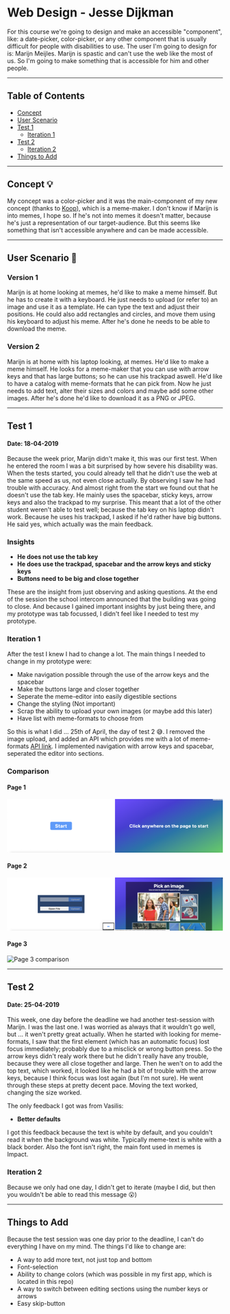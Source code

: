 # Web Design - Jesse Dijkman
For this course we're going to design and make an accessible "component", like: a date-picker, color-picker, or any other component that is usually difficult for people with disabilities to use. The user I'm going to design for is: Marijn Meijles. Marijn is spastic and can't use the web like the most of us. So I'm going to make something that is accessible for him and other people.

---

## Table of Contents
- [Concept](#concept-)
- [User Scenario](#user-scenario-)
- [Test 1](#test-1-)
  - [Iteration 1](#iteration-1-)
- [Test 2](#test-2-)
  - [Iteration 2](#iteration-2-)
- [Things to Add](#things-to-add-)

---

## Concept 💡
My concept was a color-picker and it was the main-component of my new concept (thanks to [Koop](https://github.com/KoopReynders)), which is a meme-maker. I don't know if Marijn is into memes, I hope so. If he's not into memes it doesn't matter, because he's just a representation of our target-audience. But this seems like something that isn't accessible anywhere and can be made accessible. 

---

## User Scenario 🤷‍
### Version 1
Marijn is at home looking at memes, he'd like to make a meme himself. But he has to create it with a keyboard. He just needs to upload (or refer to) an image and use it as a template. He can type the text and adjust their positions. He could also add rectangles and circles, and move them using his keyboard to adjust his meme. After he's done he needs to be able to download the meme.

### Version 2
Marijn is at home with his laptop looking, at memes. He'd like to make a meme himself. He looks for a meme-maker that you can use with arrow keys and that has large buttons; so he can use his trackpad aswell. He'd like to have a catalog with meme-formats that he can pick from. Now he just needs to add text, alter their sizes and colors and maybe add some other images. After he's done he'd like to download it as a PNG or JPEG.

---

## Test 1
#### Date: 18-04-2019
Because the week prior, Marijn didn't make it, this was our first test. When he entered the room I was a bit surprised by how severe his disability was. When the tests started, you could already tell that he didn't use the web at the same speed as us, not even close actually. By observing I saw he had trouble with accuracy. And almost right from the start we found out that he doesn't use the tab key. He mainly uses the spacebar, sticky keys, arrow keys and also the trackpad to my surprise. This meant that a lot of the other student weren't able to test well; because the tab key on his laptop didn't work. Because he uses his trackpad, I asked if he'd rather have big buttons. He said yes, which actually was the main feedback.

### Insights
- **He does not use the tab key**
- **He does use the trackpad, spacebar and the arrow keys and sticky keys**
- **Buttons need to be big and close together**

These are the insight from just observing and asking questions. At the end of the session the school intercom announced that the building was going to close. And because I gained important insights by just being there, and my prototype was tab focussed, I didn't feel like I needed to test my prototype. 

### Iteration 1
After the test I knew I had to change a lot. The main things I needed to change in my prototype were:
- Make navigation possible through the use of the arrow keys and the spacebar
- Make the buttons large and closer together
- Seperate the meme-editor into easily digestible sections
- Change the styling (Not important)
- Scrap the ability to upload your own images (or maybe add this later)
- Have list with meme-formats to choose from

So this is what I did ... 25th of April, the day of test 2 😅.
I removed the image upload, and added an API which provides me with a lot of meme-formats [API link](https://api.imgflip.com/).
I implemented navigation with arrow keys and spacebar, seperated the editor into sections.

### Comparison
#### Page 1
![Page 1 comparison](./images/meme-s-1.png)

#### Page 2
![Page 2 comparison](./images/meme-s-2.png)

#### Page 3
![Page 3 comparison](./images/meme-s-3-png)

---

## Test 2
#### Date: 25-04-2019
This week, one day before the deadline we had another test-session with Marijn. I was the last one. I was worried as always that it wouldn't go well, but ... it wen't pretty great actually. When he started with looking for meme-formats, I saw that the first element (which has an automatic focus) lost focus immediately; probably due to a misclick or wrong button press. So the arrow keys didn't realy work there but he didn't really have any trouble, because they were all close together and large. Then he wen't on to add the top text, which worked, it looked like he had a bit of trouble with the arrow keys, because I think focus was lost again (but I'm not sure). He went through these steps at pretty decent pace. Moving the text worked, changing the size worked. 

The only feedback I got was from Vasilis:
- **Better defaults**

I got this feedback because the text is white by default, and you couldn't read it when the background was white. Typically meme-text is white with a black border. Also the font isn't right, the main font used in memes is Impact.

### Iteration 2
Because we only had one day, I didn't get to iterate (maybe I did, but then you wouldn't be able to read this message 😮)

---

## Things to Add
Because the test session was one day prior to the deadline, I can't do everything I have on my mind. 
The things I'd like to change are:
- A way to add more text, not just top and bottom
- Font-selection
- Ability to change colors (which was possible in my first app, which is located in this repo)
- A way to switch between editing sections using the number keys or arrows
- Easy skip-button

